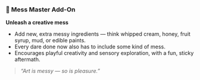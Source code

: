 ### 🧩 Mess Master Add-On  
**Unleash a creative mess**  

- Add new, extra messy ingredients — think whipped cream, honey, fruit syrup, mud, or edible paints.  
- Every dare done now also has to include some kind of mess.
- Encourages playful creativity and sensory exploration, with a fun, sticky aftermath.

> *“Art is messy — so is pleasure.”*